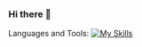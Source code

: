 ### Hi there 👋


Languages and Tools:
[![My Skills](https://skillicons.dev/icons?i=js,html,css,wasm)](https://skillicons.dev)
